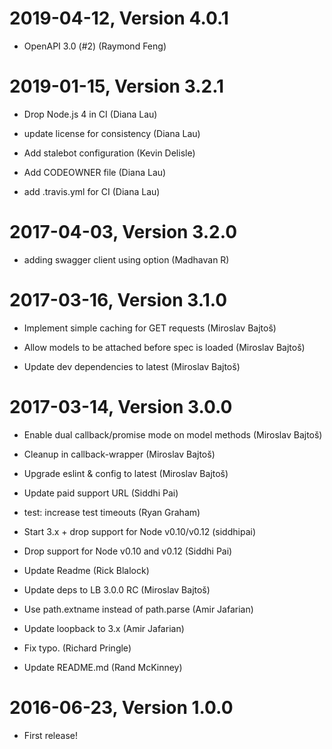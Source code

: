 2019-04-12, Version 4.0.1
=========================

 * OpenAPI 3.0 (#2) (Raymond Feng)


2019-01-15, Version 3.2.1
=========================

 * Drop Node.js 4 in CI (Diana Lau)

 * update license for consistency (Diana Lau)

 * Add stalebot configuration (Kevin Delisle)

 * Add CODEOWNER file (Diana Lau)

 * add .travis.yml for CI (Diana Lau)


2017-04-03, Version 3.2.0
=========================

 * adding swagger client using option (Madhavan R)


2017-03-16, Version 3.1.0
=========================

 * Implement simple caching for GET requests (Miroslav Bajtoš)

 * Allow models to be attached before spec is loaded (Miroslav Bajtoš)

 * Update dev dependencies to latest (Miroslav Bajtoš)


2017-03-14, Version 3.0.0
=========================

 * Enable dual callback/promise mode on model methods (Miroslav Bajtoš)

 * Cleanup in callback-wrapper (Miroslav Bajtoš)

 * Upgrade eslint & config to latest (Miroslav Bajtoš)

 * Update paid support URL (Siddhi Pai)

 * test: increase test timeouts (Ryan Graham)

 * Start 3.x + drop support for Node v0.10/v0.12 (siddhipai)

 * Drop support for Node v0.10 and v0.12 (Siddhi Pai)

 * Update Readme (Rick Blalock)

 * Update deps to LB 3.0.0 RC (Miroslav Bajtoš)

 * Use path.extname instead of path.parse (Amir Jafarian)

 * Update loopback to 3.x (Amir Jafarian)

 * Fix typo. (Richard Pringle)

 * Update README.md (Rand McKinney)


2016-06-23, Version 1.0.0
=========================

 * First release!
